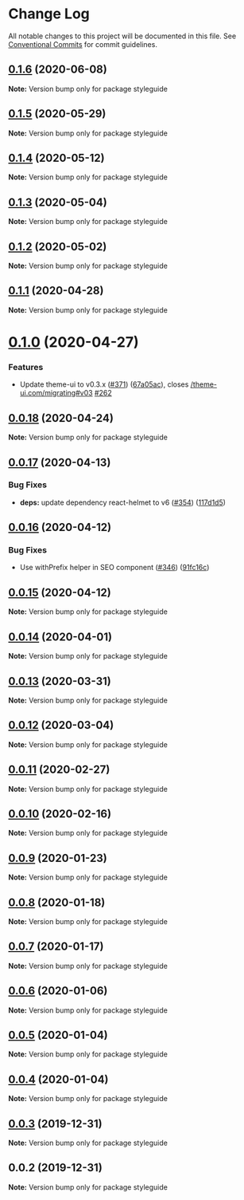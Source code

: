 # Change Log

All notable changes to this project will be documented in this file.
See [Conventional Commits](https://conventionalcommits.org) for commit guidelines.

## [0.1.6](https://github.com/LekoArts/gatsby-themes/compare/styleguide@0.1.5...styleguide@0.1.6) (2020-06-08)

**Note:** Version bump only for package styleguide





## [0.1.5](https://github.com/LekoArts/gatsby-themes/compare/styleguide@0.1.4...styleguide@0.1.5) (2020-05-29)

**Note:** Version bump only for package styleguide





## [0.1.4](https://github.com/LekoArts/gatsby-themes/compare/styleguide@0.1.3...styleguide@0.1.4) (2020-05-12)

**Note:** Version bump only for package styleguide





## [0.1.3](https://github.com/LekoArts/gatsby-themes/compare/styleguide@0.1.2...styleguide@0.1.3) (2020-05-04)

**Note:** Version bump only for package styleguide





## [0.1.2](https://github.com/LekoArts/gatsby-themes/compare/styleguide@0.1.1...styleguide@0.1.2) (2020-05-02)

**Note:** Version bump only for package styleguide





## [0.1.1](https://github.com/LekoArts/gatsby-themes/compare/styleguide@0.1.0...styleguide@0.1.1) (2020-04-28)

**Note:** Version bump only for package styleguide





# [0.1.0](https://github.com/LekoArts/gatsby-themes/compare/styleguide@0.0.18...styleguide@0.1.0) (2020-04-27)


### Features

* Update theme-ui to v0.3.x ([#371](https://github.com/LekoArts/gatsby-themes/issues/371)) ([67a05ac](https://github.com/LekoArts/gatsby-themes/commit/67a05ac3e1deaddfe38591739e7f50f56d49d109)), closes [/theme-ui.com/migrating#v03](https://github.com//theme-ui.com/migrating/issues/v03) [#262](https://github.com/LekoArts/gatsby-themes/issues/262)





## [0.0.18](https://github.com/LekoArts/gatsby-themes/compare/styleguide@0.0.17...styleguide@0.0.18) (2020-04-24)

**Note:** Version bump only for package styleguide





## [0.0.17](https://github.com/LekoArts/gatsby-themes/compare/styleguide@0.0.16...styleguide@0.0.17) (2020-04-13)


### Bug Fixes

* **deps:** update dependency react-helmet to v6 ([#354](https://github.com/LekoArts/gatsby-themes/issues/354)) ([117d1d5](https://github.com/LekoArts/gatsby-themes/commit/117d1d5a6989d763c89137d8a9f0fb55f55efdee))





## [0.0.16](https://github.com/LekoArts/gatsby-themes/compare/styleguide@0.0.15...styleguide@0.0.16) (2020-04-12)


### Bug Fixes

* Use withPrefix helper in SEO component ([#346](https://github.com/LekoArts/gatsby-themes/issues/346)) ([91fc16c](https://github.com/LekoArts/gatsby-themes/commit/91fc16c3c725a2d858ee093d761530975e2173d9))





## [0.0.15](https://github.com/LekoArts/gatsby-themes/compare/styleguide@0.0.14...styleguide@0.0.15) (2020-04-12)

**Note:** Version bump only for package styleguide





## [0.0.14](https://github.com/LekoArts/gatsby-themes/compare/styleguide@0.0.13...styleguide@0.0.14) (2020-04-01)

**Note:** Version bump only for package styleguide





## [0.0.13](https://github.com/LekoArts/gatsby-themes/compare/styleguide@0.0.12...styleguide@0.0.13) (2020-03-31)

**Note:** Version bump only for package styleguide





## [0.0.12](https://github.com/LekoArts/gatsby-themes/compare/styleguide@0.0.11...styleguide@0.0.12) (2020-03-04)

**Note:** Version bump only for package styleguide





## [0.0.11](https://github.com/LekoArts/gatsby-themes/compare/styleguide@0.0.10...styleguide@0.0.11) (2020-02-27)

**Note:** Version bump only for package styleguide





## [0.0.10](https://github.com/LekoArts/gatsby-themes/compare/styleguide@0.0.9...styleguide@0.0.10) (2020-02-16)

**Note:** Version bump only for package styleguide





## [0.0.9](https://github.com/LekoArts/gatsby-themes/compare/styleguide@0.0.8...styleguide@0.0.9) (2020-01-23)

**Note:** Version bump only for package styleguide





## [0.0.8](https://github.com/LekoArts/gatsby-themes/compare/styleguide@0.0.7...styleguide@0.0.8) (2020-01-18)

**Note:** Version bump only for package styleguide





## [0.0.7](https://github.com/LekoArts/gatsby-themes/compare/styleguide@0.0.6...styleguide@0.0.7) (2020-01-17)

**Note:** Version bump only for package styleguide





## [0.0.6](https://github.com/LekoArts/gatsby-themes/compare/styleguide@0.0.5...styleguide@0.0.6) (2020-01-06)

**Note:** Version bump only for package styleguide





## [0.0.5](https://github.com/LekoArts/gatsby-themes/compare/styleguide@0.0.4...styleguide@0.0.5) (2020-01-04)

**Note:** Version bump only for package styleguide





## [0.0.4](https://github.com/LekoArts/gatsby-themes/compare/styleguide@0.0.3...styleguide@0.0.4) (2020-01-04)

**Note:** Version bump only for package styleguide





## [0.0.3](https://github.com/LekoArts/gatsby-themes/compare/styleguide@0.0.2...styleguide@0.0.3) (2019-12-31)

**Note:** Version bump only for package styleguide





## 0.0.2 (2019-12-31)

**Note:** Version bump only for package styleguide
